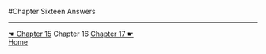 #Chapter Sixteen Answers

---
[☚ Chapter 15](../Chapter_15) Chapter 16 [Chapter 17 ☛](../Chapter_17)<br/>
[Home](https://github.com/adobrich/CppPrimer)
